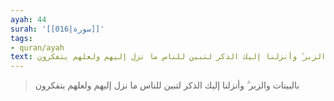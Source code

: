 ```yaml
---
ayah: 44
surah: '[[016|سورة]]'
tags:
- quran/ayah
text: بالبينات والزبر ۗ وأنزلنا إليك الذكر لتبين للناس ما نزل إليهم ولعلهم يتفكرون
---
```

> بالبينات والزبر ۗ وأنزلنا إليك الذكر لتبين للناس ما نزل إليهم ولعلهم يتفكرون
